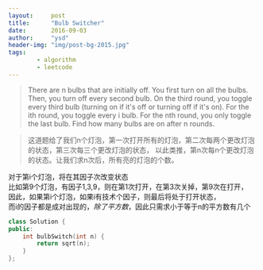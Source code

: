 ```yaml
---
layout:     post
title:      "Bulb Switcher"
date:       2016-09-03
author:     "ysd"
header-img: "img/post-bg-2015.jpg"
tags:      
        - algorithm
        - leetcode
---
```


>There are n bulbs that are initially off. You first turn on all the bulbs. 
Then, you turn off every second bulb. 
On the third round, you toggle every third bulb (turning on if it's off or turning off if it's on). 
For the ith round, you toggle every i bulb. For the nth round, you only toggle the last bulb. 
Find how many bulbs are on after n rounds.

>这道题给了我们n个灯泡，第一次打开所有的灯泡，第二次每两个更改灯泡的状态，第三次每三个更改灯泡的状态，
以此类推，第n次每n个更改灯泡的状态。让我们求n次后，所有亮的灯泡的个数。


对于第i个灯泡，将在其因子次改变状态   
比如第9个灯泡，有因子1,3,9，则在第1次打开，在第3次关掉，第9次在打开，   
因此，如果第i个灯泡，如果i有技术个因子，则最后将处于打开状态，    
而i的因子都是成对出现的，_除了平方数_，因此只需求小于等于n的平方数有几个

```cpp
class Solution {
public:
    int bulbSwitch(int n) {
        return sqrt(n);
    }
};
```